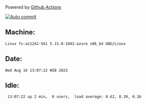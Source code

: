 Powered by [Github Actions](https://github.com/features/actions)

[![Auto commit](https://github.com/hiage/workstation/workflows/Auto%20commit/badge.svg)](https://github.com/hiage/workstation/actions?query=workflow%3A%22Auto+commit%22)

## Machine:
```
Linux fv-az1242-561 5.15.0-1042-azure x86_64 GNU/Linux
```
## Date:
```
Wed Aug 16 13:07:22 WIB 2023
```
## Idle:
```
 13:07:22 up 2 min,  0 users,  load average: 0.62, 0.39, 0.16
```
